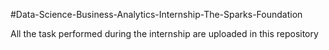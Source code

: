 #Data-Science-Business-Analytics-Internship-The-Sparks-Foundation

All the task performed during the internship are uploaded in this repository
